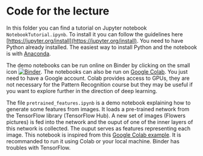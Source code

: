 # Code for the lecture

In this folder you can find a tutorial on Jupyter notebook `NotebookTutorial.ipynb`. To install it you can follow the guidelines here [https://jupyter.org/install](https://jupyter.org/install). You need to have Python already installed. The easiest way to install Python and the notebook is with [Anaconda](https://www.anaconda.com/products/individual).

The demo notebooks can be run online on Binder by clicking on the small icon [![Binder](https://mybinder.org/badge_logo.svg)](https://mybinder.org/v2/gh/bricaud/PatternRecognition/HEAD).
The notebooks can also be run on [Google Colab](https://colab.research.google.com/). You just need to have a Google account. Colab provides access to GPUs, they are not necessary for the Pattern Recognition course but they may be useful if you want to explore further in the direction of deep learning.

The file `pretrained_features.ipynb` is a demo notebook explaining how to generate some features from images. It loads a pre-trained network from the TensorFlow library (TensorFlow Hub). A new set of images (Flowers pictures) is fed into the network and the ouput of one of the inner layers of this network is collected. The ouput serves as features representing each image. This notebook is inspired from this [Google Colab example](https://www.tensorflow.org/hub/tutorials/tf2_image_retraining). It is recommanded to run it using Colab or your local machine. Binder has troubles with TensorFlow. 